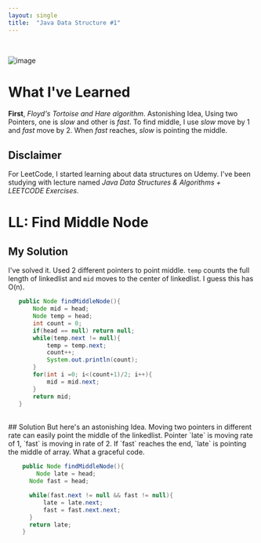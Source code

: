 ```yaml
---
layout: single
title:  "Java Data Structure #1"
---
```

<br>

![image](https://github.com/DutchVandaline/DutchVandaline.github.io/assets/142364450/b75c9826-3f3f-44ba-9d85-dc8eb7d3aba1)

# What I've Learned
**First**, *Floyd's Tortoise and Hare algorithm*. Astonishing Idea, Using two Pointers, one is *slow* and other is *fast*. To find middle, I use *slow* move by 1 and *fast* move by 2. When *fast* reaches, *slow* is pointing the middle.


## Disclaimer
 For LeetCode, I started learning about data structures on Udemy. I've been studying with lecture named *Java Data Structures & Algorithms + LEETCODE Exercises*. 

# LL: Find Middle Node

## My Solution
I've solved it. Used 2 different pointers to point middle. `temp` counts the full length of linkedlist and `mid` moves to the center of linkedlist. I guess this has O(n).

 ```java
	public Node findMiddleNode(){
	    Node mid = head;
	    Node temp = head;
	    int count = 0;
	    if(head == null) return null;
	    while(temp.next != null){
	        temp = temp.next;
	        count++;
	        System.out.println(count);
	    }
	    for(int i =0; i<(count+1)/2; i++){
	        mid = mid.next;
	    }
	    return mid;
	}
```
<br>
## Solution
But here's an astonishing Idea. Moving two pointers in different rate can easily point the middle of the linkedlist. Pointer `late` is moving rate of 1, `fast` is moving in rate of 2. If `fast` reaches the end, `late` is pointing the middle of array. What a graceful code.

```java
	public Node findMiddleNode(){
	    Node late = head;
      Node fast = head;

      while(fast.next != null && fast != null){
          late = late.next;
          fast = fast.next.next;
      }
      return late;
	}
```
